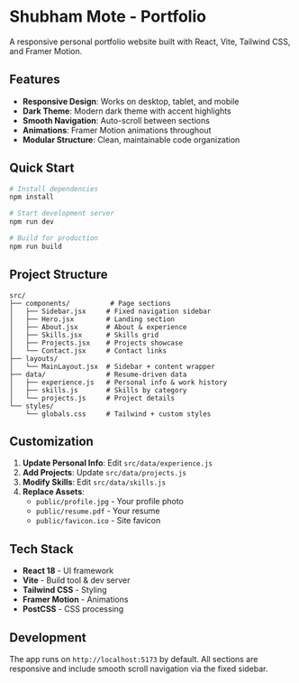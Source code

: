 # Shubham Mote - Portfolio

A responsive personal portfolio website built with React, Vite, Tailwind CSS, and Framer Motion.

## Features

- **Responsive Design**: Works on desktop, tablet, and mobile
- **Dark Theme**: Modern dark theme with accent highlights
- **Smooth Navigation**: Auto-scroll between sections
- **Animations**: Framer Motion animations throughout
- **Modular Structure**: Clean, maintainable code organization

## Quick Start

```bash
# Install dependencies
npm install

# Start development server
npm run dev

# Build for production
npm run build
```

## Project Structure

```
src/
├── components/          # Page sections
│   ├── Sidebar.jsx     # Fixed navigation sidebar
│   ├── Hero.jsx        # Landing section
│   ├── About.jsx       # About & experience
│   ├── Skills.jsx      # Skills grid
│   ├── Projects.jsx    # Projects showcase
│   └── Contact.jsx     # Contact links
├── layouts/
│   └── MainLayout.jsx  # Sidebar + content wrapper
├── data/               # Resume-driven data
│   ├── experience.js   # Personal info & work history
│   ├── skills.js       # Skills by category
│   └── projects.js     # Project details
└── styles/
    └── globals.css     # Tailwind + custom styles
```

## Customization

1. **Update Personal Info**: Edit `src/data/experience.js`
2. **Add Projects**: Update `src/data/projects.js`
3. **Modify Skills**: Edit `src/data/skills.js`
4. **Replace Assets**:
   - `public/profile.jpg` - Your profile photo
   - `public/resume.pdf` - Your resume
   - `public/favicon.ico` - Site favicon

## Tech Stack

- **React 18** - UI framework
- **Vite** - Build tool & dev server
- **Tailwind CSS** - Styling
- **Framer Motion** - Animations
- **PostCSS** - CSS processing

## Development

The app runs on `http://localhost:5173` by default. All sections are responsive and include smooth scroll navigation via the fixed sidebar.
